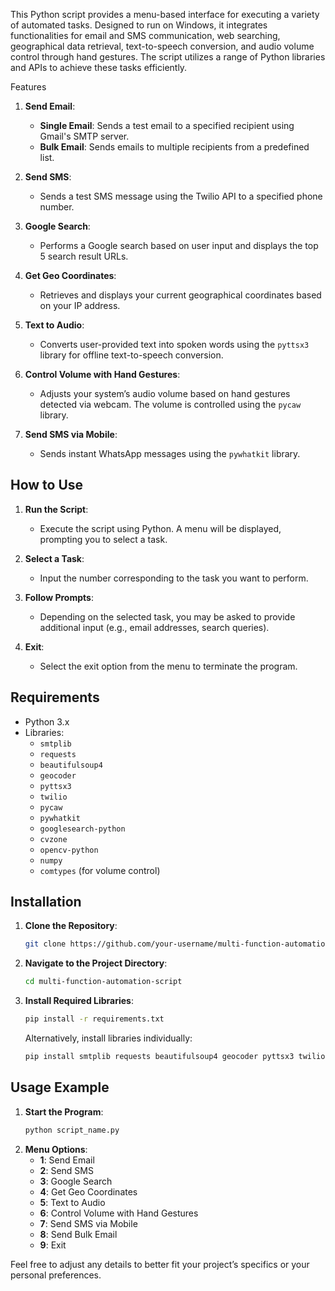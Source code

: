 
This Python script provides a menu-based interface for executing a variety of automated tasks. Designed to run on Windows, it integrates functionalities for email and SMS communication, web searching, geographical data retrieval, text-to-speech conversion, and audio volume control through hand gestures. The script utilizes a range of Python libraries and APIs to achieve these tasks efficiently.

Features

1. **Send Email**:
   - **Single Email**: Sends a test email to a specified recipient using Gmail's SMTP server.
   - **Bulk Email**: Sends emails to multiple recipients from a predefined list.

2. **Send SMS**:
   - Sends a test SMS message using the Twilio API to a specified phone number.

3. **Google Search**:
   - Performs a Google search based on user input and displays the top 5 search result URLs.

4. **Get Geo Coordinates**:
   - Retrieves and displays your current geographical coordinates based on your IP address.

5. **Text to Audio**:
   - Converts user-provided text into spoken words using the `pyttsx3` library for offline text-to-speech conversion.

6. **Control Volume with Hand Gestures**:
   - Adjusts your system’s audio volume based on hand gestures detected via webcam. The volume is controlled using the `pycaw` library.

7. **Send SMS via Mobile**:
   - Sends instant WhatsApp messages using the `pywhatkit` library.

## How to Use

1. **Run the Script**:
   - Execute the script using Python. A menu will be displayed, prompting you to select a task.

2. **Select a Task**:
   - Input the number corresponding to the task you want to perform.

3. **Follow Prompts**:
   - Depending on the selected task, you may be asked to provide additional input (e.g., email addresses, search queries).

4. **Exit**:
   - Select the exit option from the menu to terminate the program.

## Requirements

- Python 3.x
- Libraries:
  - `smtplib`
  - `requests`
  - `beautifulsoup4`
  - `geocoder`
  - `pyttsx3`
  - `twilio`
  - `pycaw`
  - `pywhatkit`
  - `googlesearch-python`
  - `cvzone`
  - `opencv-python`
  - `numpy`
  - `comtypes` (for volume control)

## Installation

1. **Clone the Repository**:
   ```sh
   git clone https://github.com/your-username/multi-function-automation-script.git
   ```
2. **Navigate to the Project Directory**:
   ```sh
   cd multi-function-automation-script
   ```
3. **Install Required Libraries**:
   ```sh
   pip install -r requirements.txt
   ```
   Alternatively, install libraries individually:
   ```sh
   pip install smtplib requests beautifulsoup4 geocoder pyttsx3 twilio pycaw pywhatkit googlesearch-python cvzone opencv-python numpy comtypes
   ```

## Usage Example

1. **Start the Program**:
   ```sh
   python script_name.py
   ```
2. **Menu Options**:
   - **1**: Send Email
   - **2**: Send SMS
   - **3**: Google Search
   - **4**: Get Geo Coordinates
   - **5**: Text to Audio
   - **6**: Control Volume with Hand Gestures
   - **7**: Send SMS via Mobile
   - **8**: Send Bulk Email
   - **9**: Exit


Feel free to adjust any details to better fit your project’s specifics or your personal preferences.
